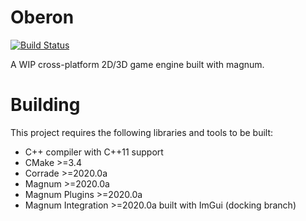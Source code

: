 Oberon
======
[![Build Status](https://github.com/Melix19/oberon/workflows/build/badge.svg)](https://github.com/Melix19/oberon/actions?workflow=build)

A WIP cross-platform 2D/3D game engine built with magnum.

Building
========

This project requires the following libraries and tools to be built:

- C++ compiler with C++11 support
- CMake >=3.4
- Corrade >=2020.0a
- Magnum >=2020.0a
- Magnum Plugins >=2020.0a
- Magnum Integration >=2020.0a built with ImGui (docking branch)
